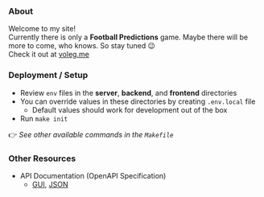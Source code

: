 ### About

Welcome to my site!<br />
Currently there is only a **Football Predictions** game.
Maybe there will be more to come, who knows. So stay tuned 😉<br />
Check it out at [voleg.me](https://www.voleg.me)

### Deployment / Setup

- Review `env` files in the **server**, **backend**, and **frontend** directories
- You can override values in these directories by creating `.env.local` file
  - Default values should work for development out of the box
- Run `make init`

👉 _See other available commands in the `Makefile`_

### Other Resources
 
- API Documentation (OpenAPI Specification)
  - [GUI](https://www.api.voleg.me/doc), [JSON](https://www.api.voleg.me/doc.json)